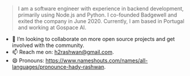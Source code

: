 > I am a software engineer with experience in backend development, primarily using Node.js and Python. I co-founded Badgewell and exited the company in June 2020. Currently, I am based in Portugal and working at Gospace AI.

- 👯 I’m looking to collaborate on more open source projects and get involved with the community. 
- 📫 Reach me on: h2rashwan@gmail.com.
- 😄 Pronouns: https://www.nameshouts.com/names/all-languages/pronounce-hady-rashwan.
